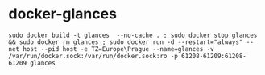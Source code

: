 # docker-glances
`sudo docker build -t glances  --no-cache . ; sudo docker stop glances && sudo docker rm glances ; sudo docker run -d --restart="always" --net host --pid host -e TZ=Europe\Prague --name=glances -v /var/run/docker.sock:/var/run/docker.sock:ro -p 61208-61209:61208-61209 glances`
